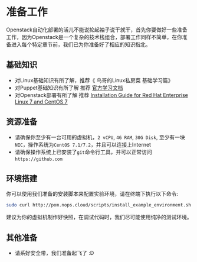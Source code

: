 # 准备工作

Openstack自动化部署的活儿不能说抡起袖子说干就干，首先你要做好一些准备工作，因为Openstack是一个复杂的技术栈组合，部署工作同样不简单，在你准备进入每个特定章节前，我们已为你准备好了相应的知识指北。


## 基础知识

* 对Linux基础知识有所了解，推荐《 鸟哥的Linux私房菜 基础学习篇》 
* 对Puppet基础知识有所了解  推荐 [官方学习文档](https://learn.puppet.com/)
* 对Openstack部署有所了解  推荐 [Installation Guide for Red Hat Enterprise Linux 7 and CentOS 7](http://docs.openstack.org/liberty/install-guide-rdo/)


## 资源准备

* 请确保你至少有一台可用的虚拟机，`2 vCPU`, `4G RAM`, `30G Disk`, 至少有一块`NIC`，操作系统为`CentOS 7.1/7.2`，并且可以连接上Internet
* 请确保操作系统上已安装了`git`命令行工具，并可以正常访问`https://github.com`

## 环境搭建

你可以使用我们准备的安装脚本来配置实验环境，请在终端下执行以下命令:

```bash
sudo curl http://pom.nops.cloud/scripts/install_example_environment.sh | bash
```
建议为你的虚拟机制作好快照，在调试代码时，我们尽可能使用纯净的测试环境。

## 其他准备

* 请系好安全带，我们准备起飞了 :D

